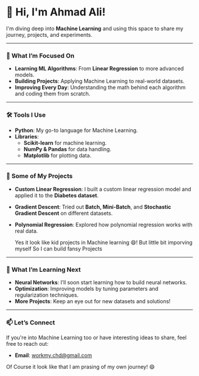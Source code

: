 
# 👋 Hi, I'm Ahmad Ali!

I'm diving deep into **Machine Learning** and using this space to share my journey, projects, and experiments.

---

### 🚀 What I’m Focused On

- **Learning ML Algorithms**: From **Linear Regression** to more advanced models.
- **Building Projects**: Applying Machine Learning to real-world datasets.
- **Improving Every Day**: Understanding the math behind each algorithm and coding them from scratch.

---

### 🛠 Tools I Use

- **Python**: My go-to language for Machine Learning.
- **Libraries**: 
  - **Scikit-learn** for machine learning.
  - **NumPy & Pandas** for data handling.
  - **Matplotlib** for plotting data.

---

### 📂 Some of My Projects

- **Custom Linear Regression**: I built a custom linear regression model and applied it to the **Diabetes dataset**.
- **Gradient Descent**: Tried out **Batch, Mini-Batch**, and **Stochastic Gradient Descent** on different datasets.
- **Polynomial Regression**: Explored how polynomial regression works with real data.

  Yes it look like kid projects in Machine learning 😄! But little bit imporving myself
  So I can build fansy Projects 

---

### 🧠 What I’m Learning Next

- **Neural Networks**: I’ll soon start learning how to build neural networks.
- **Optimization**: Improving models by tuning parameters and regularization techniques.
- **More Projects**: Keep an eye out for new datasets and solutions!

---

### 📫 Let’s Connect

If you're into Machine Learning too or have interesting ideas to share, feel free to reach out:
- **Email**: workmy.chd@gmail.com

Of Course it look like that I am prasing of my own journey! 😄

